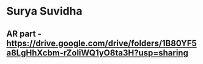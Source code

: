 # Surya Suvidha

##  AR part - https://drive.google.com/drive/folders/1B80YF5a8LgHhXcbm-rZoliWQ1yO8ta3H?usp=sharing